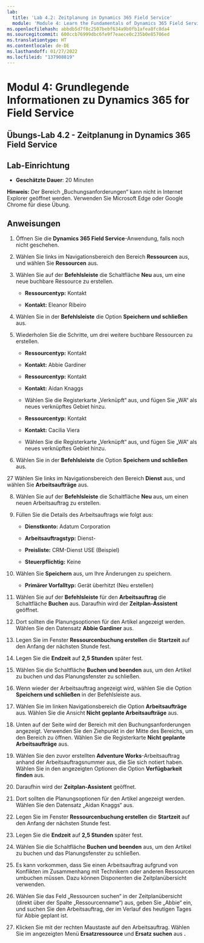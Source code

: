 ```yaml
---
lab:
  title: 'Lab 4.2: Zeitplanung in Dynamics 365 Field Service'
  module: 'Module 4: Learn the Fundamentals of Dynamics 365 Field Service'
ms.openlocfilehash: abbdb5d7f8c2507bebf634a9b0fb1afea8fc8da4
ms.sourcegitcommit: 600ccb76999dbc6fe9f7eaece0c235b0e85706ed
ms.translationtype: HT
ms.contentlocale: de-DE
ms.lasthandoff: 01/27/2022
ms.locfileid: "137908819"
---
```

<a name="module-4-learn-the-fundamentals-of-dynamics-365-field-service"></a>Modul 4: Grundlegende Informationen zu Dynamics 365 for Field Service
========================

## <a name="practice-lab-42---schedule-items-in-dynamics-365-field-service"></a>Übungs-Lab 4.2 - Zeitplanung in Dynamics 365 Field Service

## <a name="lab-setup"></a>Lab-Einrichtung

  - **Geschätzte Dauer**: 20 Minuten

  **Hinweis:** Der Bereich „Buchungsanforderungen“ kann nicht in Internet Explorer geöffnet werden. Verwenden Sie Microsoft Edge oder Google Chrome für diese Übung.
  
## <a name="instructions"></a>Anweisungen

1. Öffnen Sie die **Dynamics 365 Field Service**-Anwendung, falls noch nicht geschehen. 

2. Wählen Sie links im Navigationsbereich den Bereich **Ressourcen** aus, und wählen Sie **Ressourcen** aus.

3. Wählen Sie auf der **Befehlsleiste** die Schaltfläche **Neu** aus, um eine neue buchbare Ressource zu erstellen.

    - **Ressourcentyp:** Kontakt

    - **Kontakt:** Eleanor Ribeiro

4. Wählen Sie in der **Befehlsleiste** die Option **Speichern und schließen** aus.

5. Wiederholen Sie die Schritte, um drei weitere buchbare Ressourcen zu erstellen.

    - **Ressourcentyp:** Kontakt

    - **Kontakt:** Abbie Gardiner


    - **Ressourcentyp:** Kontakt

    - **Kontakt:** Aidan Knaggs
    
    - Wählen Sie die Registerkarte „Verknüpft“ aus, und fügen Sie „WA“ als neues verknüpftes Gebiet hinzu.


    - **Ressourcentyp:** Kontakt

    - **Kontakt:** Cacilia Viera
    
    - Wählen Sie die Registerkarte „Verknüpft“ aus, und fügen Sie „WA“ als neues verknüpftes Gebiet hinzu.


6. Wählen Sie in der **Befehlsleiste** die Option **Speichern und schließen** aus.

27 Wählen Sie links im Navigationsbereich den Bereich **Dienst** aus, und wählen Sie **Arbeitsaufträge** aus.

8. Wählen Sie auf der **Befehlsleiste** die Schaltfläche **Neu** aus, um einen neuen Arbeitsauftrag zu erstellen.

9. Füllen Sie die Details des Arbeitsauftrags wie folgt aus:

    - **Dienstkonto:** Adatum Corporation

    - **Arbeitsauftragstyp:** Dienst-

    - **Preisliste:** CRM-Dienst USE (Beispiel)

    - **Steuerpflichtig:** Keine

10. Wählen Sie **Speichern** aus, um Ihre Änderungen zu speichern.

    - **Primärer Vorfalltyp:** Gerät überhitzt (Neu erstellen)

11. Wählen Sie auf der **Befehlsleiste** für den **Arbeitsauftrag** die Schaltfläche **Buchen** aus. Daraufhin wird der **Zeitplan-Assistent** geöffnet. 

12. Dort sollten die Planungsoptionen für den Artikel angezeigt werden. Wählen Sie den Datensatz **Abbie Gardiner** aus.

13. Legen Sie im Fenster **Ressourcenbuchung erstellen** die **Startzeit** auf den Anfang der nächsten Stunde fest.

14. Legen Sie die **Endzeit** auf **2,5 Stunden** später fest. 

15. Wählen Sie die Schaltfläche **Buchen und beenden** aus, um den Artikel zu buchen und das Planungsfenster zu schließen. 

16. Wenn wieder der Arbeitsauftrag angezeigt wird, wählen Sie die Option **Speichern und schließen** in der Befehlsleiste aus. 

17. Wählen Sie im linken Navigationsbereich die Option **Arbeitsaufträge** aus. Wählen Sie die Ansicht **Nicht geplante Arbeitsaufträge** aus.

18. Unten auf der Seite wird der Bereich mit den Buchungsanforderungen angezeigt. Verwenden Sie den Ziehpunkt in der Mitte des Bereichs, um den Bereich zu öffnen. Wählen Sie die Registerkarte **Nicht geplante Arbeitsaufträge** aus.

19. Wählen Sie den zuvor erstellten **Adventure Works**-Arbeitsauftrag anhand der Arbeitsauftragsnummer aus, die Sie sich notiert haben. Wählen Sie in den angezeigten Optionen die Option **Verfügbarkeit finden** aus. 

20. Daraufhin wird der **Zeitplan-Assistent** geöffnet. 

21. Dort sollten die Planungsoptionen für den Artikel angezeigt werden. Wählen Sie den Datensatz „Aidan Knaggs“ aus.

22. Legen Sie im Fenster **Ressourcenbuchung erstellen** die **Startzeit** auf den Anfang der nächsten Stunde fest.

23. Legen Sie die **Endzeit** auf **2,5 Stunden** später fest. 

24. Wählen Sie die Schaltfläche **Buchen und beenden** aus, um den Artikel zu buchen und das Planungsfenster zu schließen. 

25. Es kann vorkommen, dass Sie einen Arbeitsauftrag aufgrund von Konflikten im Zusammenhang mit Technikern oder anderen Ressourcen umbuchen müssen. Dazu können Disponenten die Zeitplanübersicht verwenden. 

26. Wählen Sie das Feld „Ressourcen suchen“ in der Zeitplanübersicht (direkt über der Spalte „Ressourcenname“) aus, geben Sie „Abbie“ ein, und suchen Sie den Arbeitsauftrag, der im Verlauf des heutigen Tages für Abbie geplant ist. 

27. Klicken Sie mit der rechten Maustaste auf den Arbeitsauftrag. Wählen Sie im angezeigten Menü **Ersatzressource** und **Ersatz suchen** aus **.**

